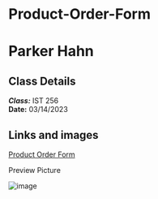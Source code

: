 # Product-Order-Form

# Parker Hahn

## Class Details
***Class:*** IST 256  
**Date:** 03/14/2023

## Links and images

[Product Order Form](https://parker782001.github.io/Product-Order-Form/)

Preview Picture

![image](https://github.com/Parker782001/Product-Order-Form/blob/main/Screenshot%202023-03-14%20161721.png)
